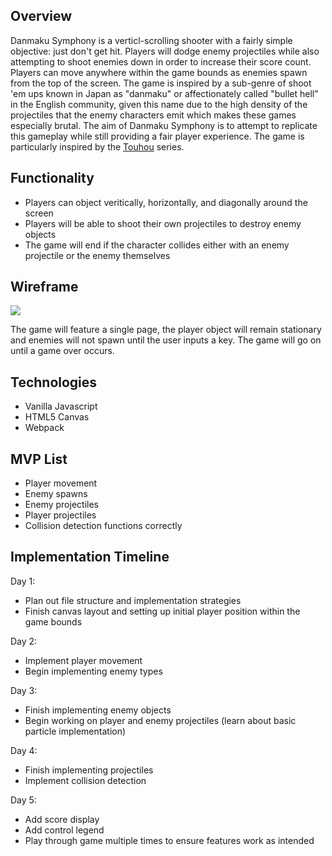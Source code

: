## Overview 

Danmaku Symphony is a verticl-scrolling shooter with a fairly simple objective: just don't get hit. Players will dodge enemy projectiles while also attempting to shoot enemies down in order to increase their score count. Players can move anywhere within the game bounds as enemies spawn from the top of the screen. The game is inspired by a sub-genre of shoot 'em ups known in Japan as "danmaku" or affectionately called "bullet hell" in the English community, given this name due to the high density of the projectiles that the enemy characters emit which makes these games especially brutal. The aim of Danmaku Symphony is to attempt to replicate this gameplay while still providing a fair player experience. The game is particularly inspired by the [Touhou](https://en.wikipedia.org/wiki/Touhou_Project) series. 

## Functionality

* Players can object veritically, horizontally, and diagonally around the screen
* Players will be able to shoot their own projectiles to destroy enemy objects
* The game will end if the character collides either with an enemy projectile or the enemy themselves

## Wireframe

![](https://i.imgur.com/TWFh1us.png)

The game will feature a single page, the player object will remain stationary and enemies will not spawn until the user inputs a key. The game will go on until a game over occurs. 

## Technologies
* Vanilla Javascript 
* HTML5 Canvas
* Webpack

## MVP List
* Player movement
* Enemy spawns
* Enemy projectiles
* Player projectiles 
* Collision detection functions correctly 

## Implementation Timeline
Day 1: 
* Plan out file structure and implementation strategies
* Finish canvas layout and setting up initial player position within the game bounds

Day 2:
* Implement player movement
* Begin implementing enemy types 

Day 3: 
* Finish implementing enemy objects
* Begin working on player and enemy projectiles (learn about basic particle implementation)

Day 4: 
* Finish implementing projectiles
* Implement collision detection

Day 5: 
* Add score display 
* Add control legend
* Play through game multiple times to ensure features work as intended
